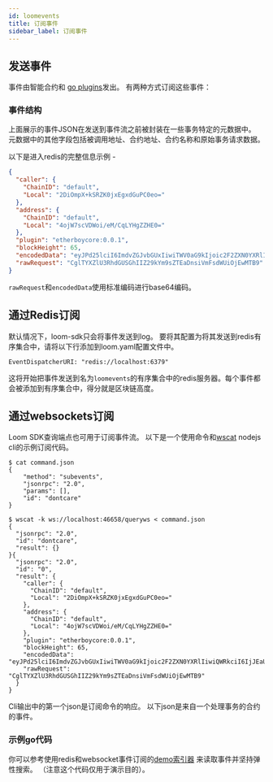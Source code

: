 ```yaml
---
id: loomevents
title: 订阅事件
sidebar_label: 订阅事件
---
```

## 发送事件

事件由智能合约和 [go plugins](./goloomevents)发出。 有两种方式订阅这些事件：

### 事件结构

上面展示的事件JSON在发送到事件流之前被封装在一些事务特定的元数据中。 元数据中的其他字段包括被调用地址、合约地址、合约名称和原始事务请求数据。

以下是进入redis的完整信息示例 -

```json
{
  "caller": {
    "ChainID": "default",
    "Local": "2DiOmpX+kSRZK0jxEgxdGuPC0eo="
  },
  "address": {
    "ChainID": "default",
    "Local": "4ojW7scVDWoi/eM/CqLYHgZZHE0="
  },
  "plugin": "etherboycore:0.0.1",
  "blockHeight": 65,
  "encodedData": "eyJPd25lciI6ImdvZGJvbGUxIiwiTWV0aG9kIjoic2F2ZXN0YXRlIiwiQWRkciI6IjJEaU9tcFgra1NSWkswanhFZ3hkR3VQQzBlbz0iLCJWYWx1ZSI6MTAxMH0=",
  "rawRequest": "CglTYXZlU3RhdGUSGhIIZ29kYm9sZTEaDnsiVmFsdWUiOjEwMTB9"
}
```

`rawRequest`和`encodedData`使用标准编码进行base64编码。

## 通过Redis订阅

默认情况下，loom-sdk只会将事件发送到log。 要将其配置为将其发送到redis有序集合中，请将以下行添加到loom.yaml配置文件中。

    EventDispatcherURI: "redis://localhost:6379"
    

这将开始把事件发送到名为`loomevents`的有序集合中的redis服务器。每个事件都会被添加到有序集合中，得分就是区块链高度。

## 通过websockets订阅

Loom SDK查询端点也可用于订阅事件流。 以下是一个使用命令和[wscat](https://www.npmjs.com/package/wscat2) nodejs cli的示例订阅代码。

    $ cat command.json
    {
        "method": "subevents",
        "jsonrpc": "2.0",
        "params": [],
        "id": "dontcare"
    }
    
    $ wscat -k ws://localhost:46658/queryws < command.json
    {
      "jsonrpc": "2.0",
      "id": "dontcare",
      "result": {}
    }{
      "jsonrpc": "2.0",
      "id": "0",
      "result": {
        "caller": {
          "ChainID": "default",
          "Local": "2DiOmpX+kSRZK0jxEgxdGuPC0eo="
        },
        "address": {
          "ChainID": "default",
          "Local": "4ojW7scVDWoi/eM/CqLYHgZZHE0="
        },
        "plugin": "etherboycore:0.0.1",
        "blockHeight": 65,
        "encodedData": "eyJPd25lciI6ImdvZGJvbGUxIiwiTWV0aG9kIjoic2F2ZXN0YXRlIiwiQWRkciI6IjJEaU9tcFgra1NSWkswanhFZ3hkR3VQQzBlbz0iLCJWYWx1ZSI6MTAxMH0=",
        "rawRequest": "CglTYXZlU3RhdGUSGhIIZ29kYm9sZTEaDnsiVmFsdWUiOjEwMTB9"
      }
    }
    

Cli输出中的第一个json是订阅命令的响应。 以下json是来自一个处理事务的合约的事件。

### 示例go代码

你可以参考使用redis和websocket事件订阅的[demo索引器](https://github.com/loomnetwork/etherboy-core/blob/master/tools/cli/indexer/etherboyindexer.go) 来读取事件并坚持弹性搜索。 （注意这个代码仅用于演示目的）。